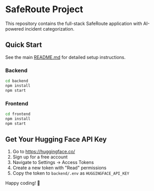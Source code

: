 # SafeRoute Project

This repository contains the full-stack SafeRoute application with AI-powered incident categorization.

## Quick Start

See the main [README.md](./README.md) for detailed setup instructions.

### Backend
```bash
cd backend
npm install
npm start
```

### Frontend
```bash
cd frontend
npm install
npm start
```

## Get Your Hugging Face API Key

1. Go to https://huggingface.co/
2. Sign up for a free account
3. Navigate to Settings → Access Tokens
4. Create a new token with "Read" permissions
5. Copy the token to `backend/.env` as `HUGGINGFACE_API_KEY`

Happy coding! 🚀
